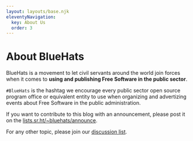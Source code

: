 ```yaml
---
layout: layouts/base.njk
eleventyNavigation:
  key: About Us
  order: 3
---
```


# About BlueHats

BlueHats is a movement to let civil servants around the world join forces when it comes to **using and publishing Free Software in the public sector**.

`#BlueHats` is the hashtag we encourage every public sector open source program office or equivalent entity to use when organizing and advertizing events about Free Software in the public administration.

If you want to contribute to this blog with an announcement, please post it on the [lists.sr.ht/~bluehats/announce](https://lists.sr.ht/~bluehats/announce).

For any other topic, please join our [discussion list](https://lists.sr.ht/~bluehats/discuss).
